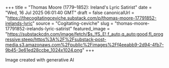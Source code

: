 +++
title = "Thomas Moore (1779–1852): Ireland's Lyric Satirist"
date = "Wed, 16 Jul 2025 06:01:40 GMT"
draft = false
canonicalUrl = "https://thecogitatingceviche.substack.com/p/thomas-moore-17791852-irelands-lyric"
source = "Cogitating-ceviche"
slug = "thomas-moore-17791852-irelands-lyric-satirist"
featured_image = "https://substackcdn.com/image/fetch/$s_!fS_E!,f_auto,q_auto:good,fl_progressive:steep/https%3A%2F%2Fsubstack-post-media.s3.amazonaws.com%2Fpublic%2Fimages%2Ff4eeabb9-2d94-4fb7-9b45-3e61ed28ccbe_1024x1024.png"
+++

Image created with generative AI
